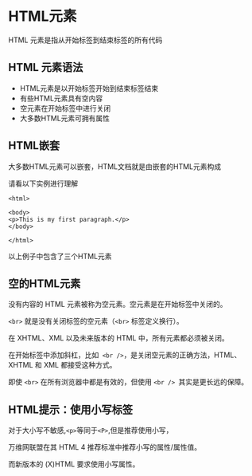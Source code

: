 # HTML元素

HTML 元素是指从开始标签到结束标签的所有代码

## HTML 元素语法
+ HTML元素是以开始标签开始到结束标签结束
+ 有些HTML元素具有空内容
+ 空元素在开始标签中进行关闭
+ 大多数HTML元素可拥有属性

## HTML嵌套

大多数HTML元素可以嵌套，HTML文档就是由嵌套的HTML元素构成

请看以下实例进行理解
```
<html>

<body>
<p>This is my first paragraph.</p>
</body>

</html>
```
以上例子中包含了三个HTML元素

## 空的HTML元素

没有内容的 HTML 元素被称为空元素。空元素是在开始标签中关闭的。

`<br>` 就是没有关闭标签的空元素（`<br>` 标签定义换行）。

在 XHTML、XML 以及未来版本的 HTML 中，所有元素都必须被关闭。

在开始标签中添加斜杠，比如` <br />`，是关闭空元素的正确方法，HTML、XHTML 和 XML 都接受这种方式。

即使 `<br>` 在所有浏览器中都是有效的，但使用 `<br /> `其实是更长远的保障。

## HTML提示：使用小写标签

对于大小写不敏感,`<p>`等同于`<P>`,但是推荐使用小写，

万维网联盟在其 HTML 4 推荐标准中推荐小写的属性/属性值。

而新版本的 (X)HTML 要求使用小写属性。

